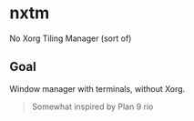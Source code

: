 # nxtm
No Xorg Tiling Manager (sort of)

## Goal
Window manager with terminals, without Xorg.

> Somewhat inspired by Plan 9 rio
